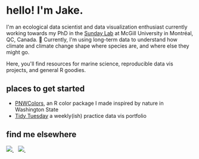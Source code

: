 # hello! I'm Jake. 


I'm an ecological data scientist and data visualization enthusiast currently working towards my PhD in the [Sunday Lab](http://jennsunday.weebly.com/team.html) at McGill University in Montréal, QC, Canada. 🍁 Currently, I'm using long-term data to understand how climate and climate change shape where species are, and where else they might go. 


Here, you'll find resources for marine science, reproducible data vis projects, and general R goodies. 




## places to get started 


- [PNWColors](https://github.com/jakelawlor/PNWColors), an R color package I made inspired by nature in Washington State
- [Tidy Tuesday](https://github.com/jakelawlor/TidyTuesday_JL) a weekly(ish) practice data vis portfolio


## find me elsewhere 


  <a href="https://twitter.com/Jake_Lawlor1">
    <img src="https://img.shields.io/badge/Twitter-1DA1F2?style=for-the-badge&logo=twitter&logoColor=white" />
  </a>&nbsp;&nbsp;
  
  
  <a href="https://jakelawlor.github.io">
    <img src="https://custom-icon-badges.herokuapp.com/badge/-My%20Website-02bdd5?style=for-the-badge&logoColor=white&logo=device-desktop" />
  </a>&nbsp;&nbsp;






<!--
**jakelawlor/jakelawlor** is a ✨ _special_ ✨ repository because its `README.md` (this file) appears on your GitHub profile.

Here are some ideas to get you started:

- 🔭 I’m currently working on ...
- 🌱 I’m currently learning ...
- 👯 I’m looking to collaborate on ...
- 🤔 I’m looking for help with ...
- 💬 Ask me about ...
- 📫 How to reach me: ...
- 😄 Pronouns: ...
- ⚡ Fun fact: ...
-->
